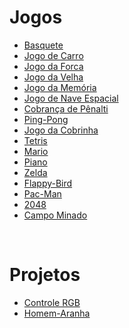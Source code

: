 <h1>Jogos</h1>
<ul>
  <li>
    <a href="https://erickdaniel7.github.io/jogos/basquete-cesta/index.html">Basquete</a>
  </li>
  <li>
    <a href="https://erickdaniel7.github.io/jogos/car-game/index.html">Jogo de Carro</a>
  </li>
  <li>
    <a href="https://erickdaniel7.github.io/jogos/forca/index.html">Jogo da Forca</a>
  </li>
  <li>
    <a href="https://erickdaniel7.github.io/jogos/jogo-da-velha/index.html">Jogo da Velha</a>
  </li>
    <li>
    <a href="https://erickdaniel7.github.io/jogos/memoria/index.html">Jogo da Memória</a>
  </li>
  <li>
    <a href="https://erickdaniel7.github.io/jogos/nav-space/index.html">Jogo de Nave Espacial</a>
  </li>
  <li>
    <a href="https://erickdaniel7.github.io/jogos/pênalti/index.html">Cobrança de Pênalti</a>
  </li>
  <li>
    <a href="https://erickdaniel7.github.io/jogos/ping-pong/index.html">Ping-Pong</a>
  </li>
  <li>
    <a href="https://erickdaniel7.github.io/jogos/snake/index.html">Jogo da Cobrinha</a>
  </li>
  <li>
    <a href="https://erickdaniel7.github.io/jogos/tetris/index.html">Tetris</a>
  </li>
  <li>
    <a href="https://erickdaniel7.github.io/jogos/mario/index.html">Mario</a>
  </li>
  <li>
    <a href="https://erickdaniel7.github.io/jogos/piano/index.html">Piano</a>
  </li>
  <li>
    <a href="https://erickdaniel7.github.io/jogos/zelda/index.html">Zelda</a>
  </li>
  <li>
    <a href="https://erickdaniel7.github.io/jogos/flappy-bird/index.html">Flappy-Bird</a>
  </li>
  <li>
    <a href="https://erickdaniel7.github.io/jogos/pac-man/index.html">Pac-Man</a>
  </li>
  <li>
    <a href="https://erickdaniel7.github.io/jogos/2048-game/index.html">2048</a>
  </li>
  <li>
    <a href="https://erickdaniel7.github.io/jogos/campo-minado/index.html">Campo Minado</a>
  </li>
</ul>

<br>

<h1>Projetos</h1>
<ul>
 <li>
    <a href="https://erickdaniel7.github.io/jogos/rgb-colors/index.html">Controle RGB</a>
  </li>
  <li>
    <a href="https://erickdaniel7.github.io/jogos/spider-man/index.html">Homem-Aranha</a>
  </li>
